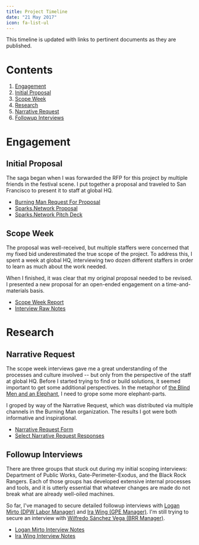 ```yaml
---
title: Project Timeline
date: "21 May 2017"
icon: fa-list-ul
---
```


This timeline is updated with links to pertinent documents as they are published.

# Contents
1. [Engagement](#Engagement)
  1. [Initial Proposal](#Initial-Proposal)
  2. [Scope Week](#Scope-Week)
2. [Research](#Research)
  1. [Narrative Request](#Narrative-Request)
  2. [Followup Interviews](#Followup-Interviews)

# Engagement

## Initial Proposal

The saga began when I was forwarded the RFP for this project by multiple friends in the festival scene.  I put together a proposal and traveled to San Francisco to present it to staff at global HQ.

* [Burning Man Request For Proposal](https://drive.google.com/file/d/0B7a6q7JmwgL4UTZDT2lGVUZGR28/view?usp=sharing)
* [Sparks.Network Proposal]()
* [Sparks.Network Pitch Deck](https://docs.google.com/presentation/d/1nlerlnVA88icb1mVhbDJXJwzHdJXKyXWUzwJpEZh-Qs/edit?usp=sharing)

## Scope Week

The proposal was well-received, but multiple staffers were concerned that my fixed bid underestimated the true scope of the project.  To address this, I spent a week at global HQ, interviewing two dozen different staffers in order to learn as much about the work needed.

When I finished, it was clear that my original proposal needed to be revised.  I presented a new proposal for an open-ended engagement on a time-and-materials basis.

* [Scope Week Report](https://docs.google.com/document/d/1skUwGJBJ44ABPqV_skpeUWbP3t89-me_ekikRksBGEw/edit?usp=sharing)
* [Interview Raw Notes](https://docs.google.com/document/d/18qDc4qceKYC4OEhc5-Tkz4u9UK5O7ArivNXqvzAFDuY/edit?usp=sharing)

# Research

## Narrative Request

The scope week interviews gave me a great understanding of the processes and culture involved -- but only from the perspective of the staff at global HQ.  Before I started trying to find or build solutions, it seemed important to get some additional perspectives.  In the metaphor of [the Blind Men and an Elephant](https://en.wikipedia.org/wiki/Blind_men_and_an_elephant), I need to grope some more elephant-parts.

I groped by way of the Narrative Request, which was distributed via multiple channels in the Burning Man organization.  The results I got were both informative and inspirational.

* [Narrative Request Form](https://docs.google.com/forms/d/e/1FAIpQLScuMKkaSYOdYSFZp-OCHMKuf-pKK9a74fWCPQstf7f0JcUgJw/viewform)
* [Select Narrative Request Responses](https://docs.google.com/document/d/1kRzZNfWBgf-97JP_1492yKqTouRuAGVSYk1_2Rwt3xc/edit?usp=sharing)

## Followup Interviews

There are three groups that stuck out during my initial scoping interviews: Department of Public Works, Gate-Perimeter-Exodus, and the Black Rock Rangers.  Each of those groups has developed extensive internal processes and tools, and it is utterly essential that whatever changes are made do not break what are already well-oiled machines.

So far, I've managed to secure detailed followup interviews with [Logan Mirto (DPW Labor Manager)](https://www.linkedin.com/in/loganmirto/) and [Ira Wing (GPE Manager)](https://www.linkedin.com/in/irawing/).  I'm still trying to secure an interview with [Wilfredo Sánchez Vega (BRR Manager)](https://www.linkedin.com/in/wsanchez/).

* [Logan Mirto Interview Notes](https://docs.google.com/document/d/1uAXKdgm57J15EwTUeA7vcEOy2palRamZnT2Z1z1fd4Y/edit?usp=sharing)
* [Ira Wing Interview Notes](https://docs.google.com/document/d/1xN7OVZvQL4x-u7WwZQKzwqlVr2KmEsP7WyXJLuPf-_Y/edit?usp=sharing)

